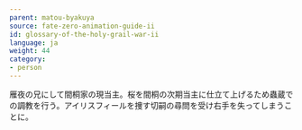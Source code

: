 ```yaml
---
parent: matou-byakuya
source: fate-zero-animation-guide-ii
id: glossary-of-the-holy-grail-war-ii
language: ja
weight: 44
category:
- person
---
```


雁夜の兄にして間桐家の現当主。桜を間桐の次期当主に仕立て上げるため蟲蔵での調教を行う。アイリスフィールを捜す切嗣の尋問を受け右手を失ってしまうことに。
